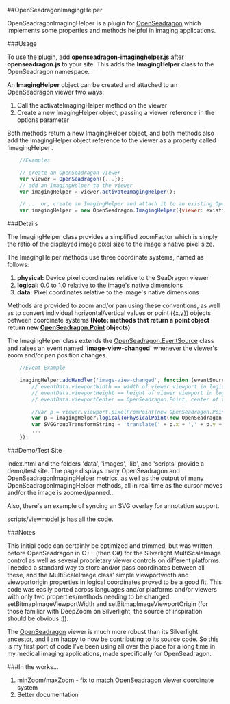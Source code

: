 ##OpenSeadragonImagingHelper

OpenSeadragonImagingHelper is a plugin for [OpenSeadragon](https://github.com/openseadragon/openseadragon) 
which implements some properties and methods helpful in
imaging applications.

###Usage

To use the plugin, add **openseadragon-imaginghelper.js** after **openseadragon.js** to your site.
This adds the **ImagingHelper** class to the OpenSeadragon namespace.

An **ImagingHelper** object can be created and attached to an OpenSeadragon viewer two ways:


1. Call the activateImagingHelper method on the viewer
2. Create a new ImagingHelper object, passing a viewer reference in the options parameter

Both methods return a new ImagingHelper object, and both methods also add the ImagingHelper
object reference to the viewer as a property called 'imagingHelper'.

```javascript
    //Examples

    // create an OpenSeadragon viewer
    var viewer = OpenSeadragon({...});
    // add an ImagingHelper to the viewer
    var imagingHelper = viewer.activateImagingHelper();

    // ... or, create an ImagingHelper and attach it to an existing OpenSeadragon viewer
    var imagingHelper = new OpenSeadragon.ImagingHelper({viewer: existingviewer});
```

###Details

The ImagingHelper class provides a simplified zoomFactor which is simply the ratio
of the displayed image pixel size to the image's native pixel size.

The ImagingHelper methods use three coordinate systems,
named as follows:


1. **physical:** Device pixel coordinates relative to the SeaDragon viewer
2. **logical:**  0.0 to 1.0 relative to the image's native dimensions
3. **data:**     Pixel coordinates relative to the image's native dimensions

Methods are provided to zoom and/or pan using these conventions, as well as to convert
individual horizontal/vertical values or point ({x,y}) objects between coordinate systems 
**(Note: methods that return a point object return new [OpenSeadragon.Point](http://openseadragon.github.io/docs/symbols/OpenSeadragon.Point.html)
objects)**

The ImagingHelper class extends the [OpenSeadragon.EventSource](http://openseadragon.github.io/docs/symbols/OpenSeadragon.EventHandler.html) class and raises
an event named **'image-view-changed'** whenever the viewer's zoom and/or pan position changes.

```javascript
    //Event Example

    imagingHelper.addHandler('image-view-changed', function (eventSource, eventData) {
        // eventData.viewportWidth == width of viewer viewport in logical coordinates relative to image native size
        // eventData.viewportHeight == height of viewer viewport in logical coordinates relative to image native size
        // eventData.viewportCenter == OpenSeadragon.Point, center of the viewer viewport in logical coordinates relative to image

        //var p = viewer.viewport.pixelFromPoint(new OpenSeadragon.Point(0, 0), true);
        var p = imagingHelper.logicalToPhysicalPoint(new OpenSeadragon.Point(0, 0), true);
        var SVGGroupTransformString = 'translate(' + p.x + ',' + p.y + ') scale(' + imagingHelper.zoomFactor + ')';
        ...
    });
```

###Demo/Test Site

index.html and the folders 'data', 'images', 'lib', and 'scripts' provide a demo/test site.
The page displays many OpenSeadragon and OpenSeadragonImagingHelper metrics, as well as the output of many OpenSeadragonImagingHelper methods,
all in real time as the cursor moves and/or the image is zoomed/panned..

Also, there's an example of syncing an SVG overlay for annotation support.

scripts/viewmodel.js has all the code.  

###Notes

This initial code can certainly be optimized and trimmed, but was written before OpenSeadragon in C++ (then C#) for
the Silverlight MultiScaleImage control as well as several proprietary viewer controls on different platforms. 
I needed a standard way to store and/or pass coordinates between all these, and the MultiScaleImage class' simple viewportwidth and
viewportorigin properties in logical coordinates proved to be a good fit. This code was easily ported across languages and/or platforms
and/or viewers with only two properties/methods needing to be changed: setBitmapImageViewportWidth and setBitmapImageViewportOrigin
(for those familiar with DeepZoom on Silverlight, the source of inspiration should be obvious :)).

The [OpenSeadragon](https://github.com/openseadragon/openseadragon) viewer is much more robust than its Silverlight ancestor, and
I am happy to now be contributing to its source code.  So this is my first port of code I've been using all over the 
place for a long time in my medical imaging applications, made specifically for OpenSeadragon.

###In the works...


1. minZoom/maxZoom - fix to match OpenSeadragon viewer coordinate system
2. Better documentation


